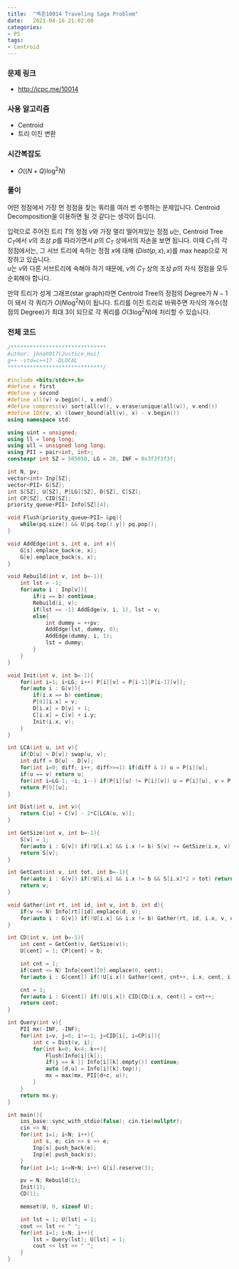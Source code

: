 ```yaml
---
title:  "백준10014 Traveling Saga Problem"
date:   2021-04-16 21:02:00
categories:
- PS
tags:
- Centroid
---
```


### 문제 링크
* http://icpc.me/10014

### 사용 알고리즘
* Centroid
* 트리 이진 변환

### 시간복잡도
* $O((N+Q) \log^2 N)$

### 풀이
어떤 정점에서 가장 먼 정점을 찾는 쿼리를 여러 번 수행하는 문제입니다. Centroid Decomposition을 이용하면 될 것 같다는 생각이 듭니다.

입력으로 주어진 트리 $T$의 정점 $v$와 가장 멀리 떨어져있는 정점 $u$는, Centroid Tree $C_T$에서 $v$의 조상 $p$를 따라가면서 $p$의 $C_T$ 상에서의 자손을 보면 됩니다. 이때 $C_T$의 각 정점에서는, 그 서브 트리에 속하는 정점 $x$에 대해 $(Dist(p, x), x)$를 max heap으로 저장하고 있습니다.<br>
$u$는 $v$와 다른 서브트리에 속해야 하기 때문에, $v$의 $C_T$ 상의 조상 $p$의 자식 정점을 모두 순회해야 합니다.

만약 트리가 성게 그래프(star graph)라면 Centroid Tree의 정점의 Degree가 $N-1$이 돼서 각 쿼리가 $O(N \log^2 N)$이 됩니다. 트리를 이진 트리로 바꿔주면 자식의 개수(정점의 Degree)가 최대 3이 되므로 각 쿼리를 $O(3 \log^2 N)$에 처리할 수 있습니다.

### 전체 코드
```cpp
/******************************
Author: jhnah917(Justice_Hui)
g++ -std=c++17 -DLOCAL
******************************/

#include <bits/stdc++.h>
#define x first
#define y second
#define all(v) v.begin(), v.end()
#define compress(v) sort(all(v)), v.erase(unique(all(v)), v.end())
#define IDX(v, x) (lower_bound(all(v), x) - v.begin())
using namespace std;

using uint = unsigned;
using ll = long long;
using ull = unsigned long long;
using PII = pair<int, int>;
constexpr int SZ = 505050, LG = 20, INF = 0x3f3f3f3f;

int N, pv;
vector<int> Inp[SZ];
vector<PII> G[SZ];
int S[SZ], U[SZ], P[LG][SZ], D[SZ], C[SZ];
int CP[SZ], CID[SZ];
priority_queue<PII> Info[SZ][4];

void Flush(priority_queue<PII> &pq){
    while(pq.size() && U[pq.top().y]) pq.pop();
}

void AddEdge(int s, int e, int x){
    G[s].emplace_back(e, x);
    G[e].emplace_back(s, x);
}

void Rebuild(int v, int b=-1){
    int lst = -1;
    for(auto i : Inp[v]){
        if(i == b) continue;
        Rebuild(i, v);
        if(lst == -1) AddEdge(v, i, 1), lst = v;
        else{
            int dummy = ++pv;
            AddEdge(lst, dummy, 0);
            AddEdge(dummy, i, 1);
            lst = dummy;
        }
    }
}

void Init(int v, int b=-1){
    for(int i=1; i<LG; i++) P[i][v] = P[i-1][P[i-1][v]];
    for(auto i : G[v]){
        if(i.x == b) continue;
        P[0][i.x] = v;
        D[i.x] = D[v] + 1;
        C[i.x] = C[v] + i.y;
        Init(i.x, v);
    }
}

int LCA(int u, int v){
    if(D[u] < D[v]) swap(u, v);
    int diff = D[u] - D[v];
    for(int i=0; diff; i++, diff>>=1) if(diff & 1) u = P[i][u];
    if(u == v) return u;
    for(int i=LG-1; ~i; i--) if(P[i][u] != P[i][v]) u = P[i][u], v = P[i][v];
    return P[0][u];
}

int Dist(int u, int v){
    return C[u] + C[v] - 2*C[LCA(u, v)];
}

int GetSize(int v, int b=-1){
    S[v] = 1;
    for(auto i : G[v]) if(!U[i.x] && i.x != b) S[v] += GetSize(i.x, v);
    return S[v];
}

int GetCent(int v, int tot, int b=-1){
    for(auto i : G[v]) if(!U[i.x] && i.x != b && S[i.x]*2 > tot) return GetCent(i.x, tot, v);
    return v;
}

void Gather(int rt, int id, int v, int b, int d){
    if(v <= N) Info[rt][id].emplace(d, v);
    for(auto i : G[v]) if(!U[i.x] && i.x != b) Gather(rt, id, i.x, v, d+i.y);
}

int CD(int v, int b=-1){
    int cent = GetCent(v, GetSize(v));
    U[cent] = 1; CP[cent] = b;

    int cnt = 1;
    if(cent <= N) Info[cent][0].emplace(0, cent);
    for(auto i : G[cent]) if(!U[i.x]) Gather(cent, cnt++, i.x, cent, i.y);

    cnt = 1;
    for(auto i : G[cent]) if(!U[i.x]) CID[CD(i.x, cent)] = cnt++;
    return cent;
}

int Query(int v){
    PII mx(-INF, -INF);
    for(int i=v, j=0; i!=-1; j=CID[i], i=CP[i]){
        int c = Dist(v, i);
        for(int k=0; k<4; k++){
            Flush(Info[i][k]);
            if(j == k || Info[i][k].empty()) continue;
            auto [d,u] = Info[i][k].top();
            mx = max(mx, PII(d+c, u));
        }
    }
    return mx.y;
}

int main(){
    ios_base::sync_with_stdio(false); cin.tie(nullptr);
    cin >> N;
    for(int i=1; i<N; i++){
        int s, e; cin >> s >> e;
        Inp[s].push_back(e);
        Inp[e].push_back(s);
    }
    for(int i=1; i<=N+N; i++) G[i].reserve(3);

    pv = N; Rebuild(1);
    Init(1);
    CD(1);

    memset(U, 0, sizeof U);

    int lst = 1; U[lst] = 1;
    cout << lst << " ";
    for(int i=1; i<N; i++){
        lst = Query(lst); U[lst] = 1;
        cout << lst << " ";
    }
}
```
